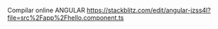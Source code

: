 Compilar online ANGULAR
https://stackblitz.com/edit/angular-jzss4l?file=src%2Fapp%2Fhello.component.ts